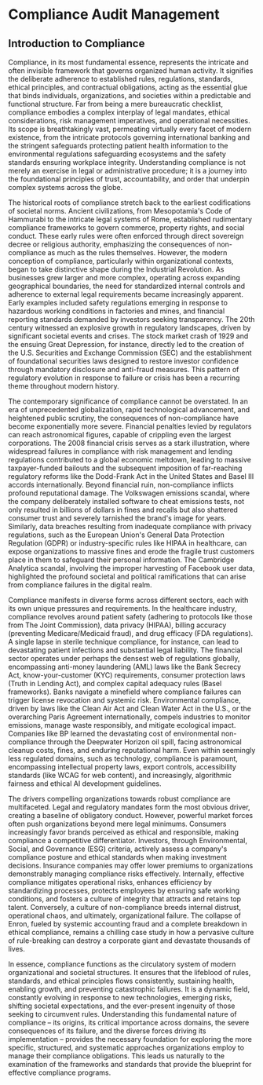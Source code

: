 <!-- TOPIC_GUID: ef511bc7-7c90-4d00-9c57-dc29576b5210 -->
# Compliance Audit Management

## Introduction to Compliance

Compliance, in its most fundamental essence, represents the intricate and often invisible framework that governs organized human activity. It signifies the deliberate adherence to established rules, regulations, standards, ethical principles, and contractual obligations, acting as the essential glue that binds individuals, organizations, and societies within a predictable and functional structure. Far from being a mere bureaucratic checklist, compliance embodies a complex interplay of legal mandates, ethical considerations, risk management imperatives, and operational necessities. Its scope is breathtakingly vast, permeating virtually every facet of modern existence, from the intricate protocols governing international banking and the stringent safeguards protecting patient health information to the environmental regulations safeguarding ecosystems and the safety standards ensuring workplace integrity. Understanding compliance is not merely an exercise in legal or administrative procedure; it is a journey into the foundational principles of trust, accountability, and order that underpin complex systems across the globe.

The historical roots of compliance stretch back to the earliest codifications of societal norms. Ancient civilizations, from Mesopotamia's Code of Hammurabi to the intricate legal systems of Rome, established rudimentary compliance frameworks to govern commerce, property rights, and social conduct. These early rules were often enforced through direct sovereign decree or religious authority, emphasizing the consequences of non-compliance as much as the rules themselves. However, the modern conception of compliance, particularly within organizational contexts, began to take distinctive shape during the Industrial Revolution. As businesses grew larger and more complex, operating across expanding geographical boundaries, the need for standardized internal controls and adherence to external legal requirements became increasingly apparent. Early examples included safety regulations emerging in response to hazardous working conditions in factories and mines, and financial reporting standards demanded by investors seeking transparency. The 20th century witnessed an explosive growth in regulatory landscapes, driven by significant societal events and crises. The stock market crash of 1929 and the ensuing Great Depression, for instance, directly led to the creation of the U.S. Securities and Exchange Commission (SEC) and the establishment of foundational securities laws designed to restore investor confidence through mandatory disclosure and anti-fraud measures. This pattern of regulatory evolution in response to failure or crisis has been a recurring theme throughout modern history.

The contemporary significance of compliance cannot be overstated. In an era of unprecedented globalization, rapid technological advancement, and heightened public scrutiny, the consequences of non-compliance have become exponentially more severe. Financial penalties levied by regulators can reach astronomical figures, capable of crippling even the largest corporations. The 2008 financial crisis serves as a stark illustration, where widespread failures in compliance with risk management and lending regulations contributed to a global economic meltdown, leading to massive taxpayer-funded bailouts and the subsequent imposition of far-reaching regulatory reforms like the Dodd-Frank Act in the United States and Basel III accords internationally. Beyond financial ruin, non-compliance inflicts profound reputational damage. The Volkswagen emissions scandal, where the company deliberately installed software to cheat emissions tests, not only resulted in billions of dollars in fines and recalls but also shattered consumer trust and severely tarnished the brand's image for years. Similarly, data breaches resulting from inadequate compliance with privacy regulations, such as the European Union's General Data Protection Regulation (GDPR) or industry-specific rules like HIPAA in healthcare, can expose organizations to massive fines and erode the fragile trust customers place in them to safeguard their personal information. The Cambridge Analytica scandal, involving the improper harvesting of Facebook user data, highlighted the profound societal and political ramifications that can arise from compliance failures in the digital realm.

Compliance manifests in diverse forms across different sectors, each with its own unique pressures and requirements. In the healthcare industry, compliance revolves around patient safety (adhering to protocols like those from The Joint Commission), data privacy (HIPAA), billing accuracy (preventing Medicare/Medicaid fraud), and drug efficacy (FDA regulations). A single lapse in sterile technique compliance, for instance, can lead to devastating patient infections and substantial legal liability. The financial sector operates under perhaps the densest web of regulations globally, encompassing anti-money laundering (AML) laws like the Bank Secrecy Act, know-your-customer (KYC) requirements, consumer protection laws (Truth in Lending Act), and complex capital adequacy rules (Basel frameworks). Banks navigate a minefield where compliance failures can trigger license revocation and systemic risk. Environmental compliance, driven by laws like the Clean Air Act and Clean Water Act in the U.S., or the overarching Paris Agreement internationally, compels industries to monitor emissions, manage waste responsibly, and mitigate ecological impact. Companies like BP learned the devastating cost of environmental non-compliance through the Deepwater Horizon oil spill, facing astronomical cleanup costs, fines, and enduring reputational harm. Even within seemingly less regulated domains, such as technology, compliance is paramount, encompassing intellectual property laws, export controls, accessibility standards (like WCAG for web content), and increasingly, algorithmic fairness and ethical AI development guidelines.

The drivers compelling organizations towards robust compliance are multifaceted. Legal and regulatory mandates form the most obvious driver, creating a baseline of obligatory conduct. However, powerful market forces often push organizations beyond mere legal minimums. Consumers increasingly favor brands perceived as ethical and responsible, making compliance a competitive differentiator. Investors, through Environmental, Social, and Governance (ESG) criteria, actively assess a company's compliance posture and ethical standards when making investment decisions. Insurance companies may offer lower premiums to organizations demonstrably managing compliance risks effectively. Internally, effective compliance mitigates operational risks, enhances efficiency by standardizing processes, protects employees by ensuring safe working conditions, and fosters a culture of integrity that attracts and retains top talent. Conversely, a culture of non-compliance breeds internal distrust, operational chaos, and ultimately, organizational failure. The collapse of Enron, fueled by systemic accounting fraud and a complete breakdown in ethical compliance, remains a chilling case study in how a pervasive culture of rule-breaking can destroy a corporate giant and devastate thousands of lives.

In essence, compliance functions as the circulatory system of modern organizational and societal structures. It ensures that the lifeblood of rules, standards, and ethical principles flows consistently, sustaining health, enabling growth, and preventing catastrophic failures. It is a dynamic field, constantly evolving in response to new technologies, emerging risks, shifting societal expectations, and the ever-present ingenuity of those seeking to circumvent rules. Understanding this fundamental nature of compliance – its origins, its critical importance across domains, the severe consequences of its failure, and the diverse forces driving its implementation – provides the necessary foundation for exploring the more specific, structured, and systematic approaches organizations employ to manage their compliance obligations. This leads us naturally to the examination of the frameworks and standards that provide the blueprint for effective compliance programs.